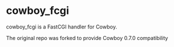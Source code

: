 cowboy_fcgi
===========

cowboy_fcgi is a FastCGI handler for Cowboy.

The original repo was forked to provide Cowboy 0.7.0 compatibility
